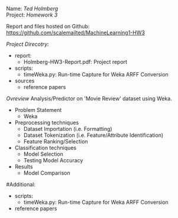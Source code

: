 Name:    *Ted Holmberg*\
Project: *Homework 3*

Report and files hosted on Github:
https://github.com/scalemailted/MachineLearning1-HW3

*Project Direcotry:*
- report:
	+ Holmberg-HW3-Report.pdf: Project report
- scripts:
	+ timeWeka.py: Run-time Capture for Weka ARFF Conversion
- sources
	+ reference papers


*Ovreview*
Analysis/Predictor on 'Movie Review' dataset using Weka.
- Problem Statement
	+ Weka
- Preprocessing techniques
	+ Dataset Importation (i.e. Formatting)
	+ Dataset Tokenization (i.e. Feature/Attribute Identification)
	+ Feature Ranking/Selection
- Classification techniques
	+ Model Selection
	+ Testing Model Accuracy
- Results
	+ Model Comparison

#Additional:
- scripts: 
	+ timeWeka.py: Run-time Capture for Weka ARFF Conversion
- reference papers




